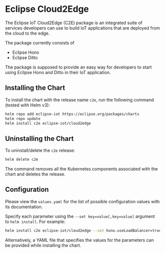 # Eclipse Cloud2Edge

The Eclipse IoT Cloud2Edge (C2E) package is an integrated suite of services developers can use to build
IoT applications that are deployed from the cloud to the edge.

The package currently consists of

* Eclipse Hono
* Eclipse Ditto

The package is supposed to provide an easy way for developers to start using Eclipse Hono and Ditto in their
IoT application.

## Installing the Chart

To install the chart with the release name `c2e`, run the following command (tested with Helm v3):

```bash
helm repo add eclipse-iot https://eclipse.org/packages/charts
helm repo update
helm install c2e eclipse-iot/cloud2edge
```

## Uninstalling the Chart

To uninstall/delete the `c2e` release:

```bash
helm delete c2e
```

The command removes all the Kubernetes components associated with the chart and deletes the release.

## Configuration

Please view the `values.yaml` for the list of possible configuration values with its documentation.

Specify each parameter using the `--set key=value[,key=value]` argument to `helm install`. For example:

```bash
helm install c2e eclipse-iot/cloud2edge --set hono.useLoadBalancer=true
```

Alternatively, a YAML file that specifies the values for the parameters can be provided while installing the chart.
